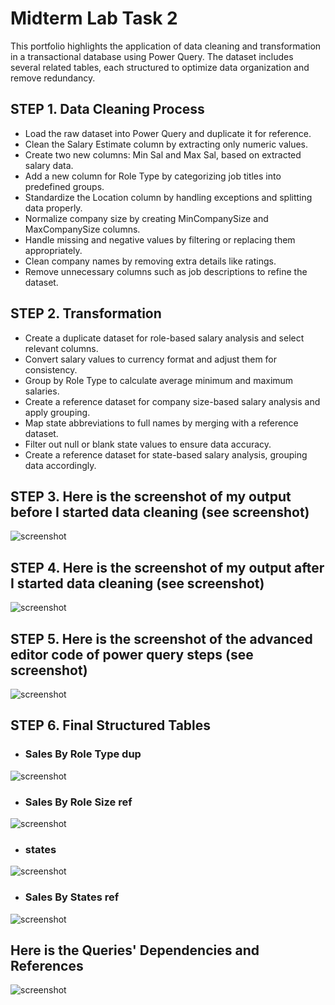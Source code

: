 # Midterm Lab Task 2
This portfolio highlights the application of data cleaning and transformation in a transactional database using Power Query. The dataset includes several related tables, each structured to optimize data organization and remove redundancy.

## STEP 1. Data Cleaning Process
- Load the raw dataset into Power Query and duplicate it for reference.
- Clean the Salary Estimate column by extracting only numeric values.
- Create two new columns: Min Sal and Max Sal, based on extracted salary data.
- Add a new column for Role Type by categorizing job titles into predefined groups.
- Standardize the Location column by handling exceptions and splitting data properly.
- Normalize company size by creating MinCompanySize and MaxCompanySize columns.
- Handle missing and negative values by filtering or replacing them appropriately.
- Clean company names by removing extra details like ratings.
- Remove unnecessary columns such as job descriptions to refine the dataset.

## STEP 2. Transformation
- Create a duplicate dataset for role-based salary analysis and select relevant columns.
- Convert salary values to currency format and adjust them for consistency.
- Group by Role Type to calculate average minimum and maximum salaries.
- Create a reference dataset for company size-based salary analysis and apply grouping.
- Map state abbreviations to full names by merging with a reference dataset.
- Filter out null or blank state values to ensure data accuracy.
- Create a reference dataset for state-based salary analysis, grouping data accordingly.

## STEP 3. Here is the screenshot of my output before I started data cleaning (see screenshot)
![screenshot](images/Turla%20(UD).png)

## STEP 4. Here is the screenshot of my output after I started data cleaning (see screenshot)
![screenshot](images/Turla%20(CD).png)

## STEP 5. Here is the screenshot of the advanced editor code of power query steps (see screenshot)
![screenshot](images/Turla%20(AES).png)

## STEP 6. Final Structured Tables
- ### Sales By Role Type dup
![screenshot](images/Turla%20(SBRTd).png)
- ### Sales By Role Size ref
![screenshot](images/Turla%20(SBRSr).png)
- ### states
![screenshot](images/Turla%20(s).png)
- ### Sales By States ref
![screenshot](images/Turla%20(SBSr).png)

## Here is the Queries' Dependencies and References
![screenshot](images/Turla%20(QD).png)
